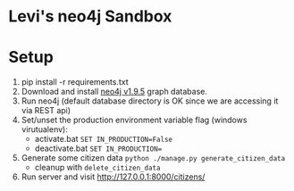 Levi's neo4j Sandbox
===

# Setup

1. pip install -r requirements.txt
2. Download and install [neo4j v1.9.5](http://www.neo4j.org/download/other_versions) graph database.
3. Run neo4j (default database directory is OK since we are accessing it via REST api)
3. Set/unset the production environment variable flag (windows virutualenv):
    - activate.bat ```SET IN_PRODUCTION=False```
    - deactivate.bat ```SET IN_PRODUCTION=```
4. Generate some citizen data ```python ./manage.py generate_citizen_data```
    - cleanup with ```delete_citizen_data```
5. Run server and visit http://127.0.0.1:8000/citizens/